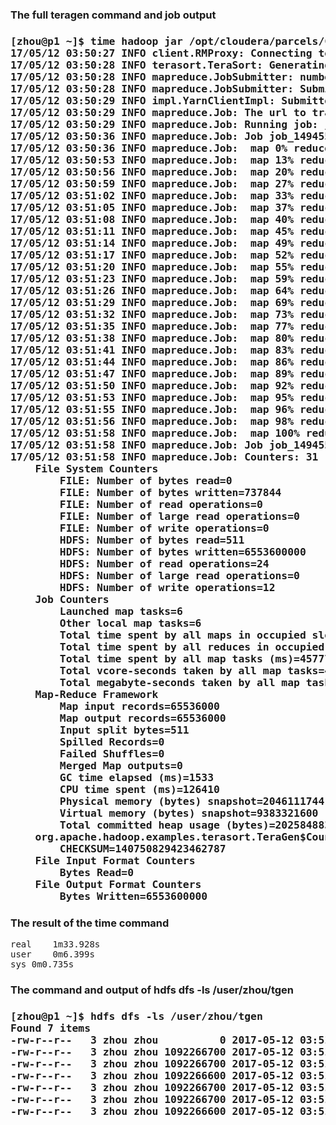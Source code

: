 <html>
<h3>The full teragen command and job output<h3>
<pre>
[zhou@p1 ~]$ time hadoop jar /opt/cloudera/parcels/CDH/lib/hadoop-0.20-mapreduce/hadoop-examples.jar teragen -Ddfs.blocksize=67108864 -Dmapreduce.job.maps=6 -Dmapreduce.map.memory.mb=1024 -Dmapreduce.map.java.opts.max.heap=819  65536000 tgen
17/05/12 03:50:27 INFO client.RMProxy: Connecting to ResourceManager at p1/172.31.9.183:8032
17/05/12 03:50:28 INFO terasort.TeraSort: Generating 65536000 using 6
17/05/12 03:50:28 INFO mapreduce.JobSubmitter: number of splits:6
17/05/12 03:50:28 INFO mapreduce.JobSubmitter: Submitting tokens for job: job_1494558836547_0001
17/05/12 03:50:29 INFO impl.YarnClientImpl: Submitted application application_1494558836547_0001
17/05/12 03:50:29 INFO mapreduce.Job: The url to track the job: http://p1:8088/proxy/application_1494558836547_0001/
17/05/12 03:50:29 INFO mapreduce.Job: Running job: job_1494558836547_0001
17/05/12 03:50:36 INFO mapreduce.Job: Job job_1494558836547_0001 running in uber mode : false
17/05/12 03:50:36 INFO mapreduce.Job:  map 0% reduce 0%
17/05/12 03:50:53 INFO mapreduce.Job:  map 13% reduce 0%
17/05/12 03:50:56 INFO mapreduce.Job:  map 20% reduce 0%
17/05/12 03:50:59 INFO mapreduce.Job:  map 27% reduce 0%
17/05/12 03:51:02 INFO mapreduce.Job:  map 33% reduce 0%
17/05/12 03:51:05 INFO mapreduce.Job:  map 37% reduce 0%
17/05/12 03:51:08 INFO mapreduce.Job:  map 40% reduce 0%
17/05/12 03:51:11 INFO mapreduce.Job:  map 45% reduce 0%
17/05/12 03:51:14 INFO mapreduce.Job:  map 49% reduce 0%
17/05/12 03:51:17 INFO mapreduce.Job:  map 52% reduce 0%
17/05/12 03:51:20 INFO mapreduce.Job:  map 55% reduce 0%
17/05/12 03:51:23 INFO mapreduce.Job:  map 59% reduce 0%
17/05/12 03:51:26 INFO mapreduce.Job:  map 64% reduce 0%
17/05/12 03:51:29 INFO mapreduce.Job:  map 69% reduce 0%
17/05/12 03:51:32 INFO mapreduce.Job:  map 73% reduce 0%
17/05/12 03:51:35 INFO mapreduce.Job:  map 77% reduce 0%
17/05/12 03:51:38 INFO mapreduce.Job:  map 80% reduce 0%
17/05/12 03:51:41 INFO mapreduce.Job:  map 83% reduce 0%
17/05/12 03:51:44 INFO mapreduce.Job:  map 86% reduce 0%
17/05/12 03:51:47 INFO mapreduce.Job:  map 89% reduce 0%
17/05/12 03:51:50 INFO mapreduce.Job:  map 92% reduce 0%
17/05/12 03:51:53 INFO mapreduce.Job:  map 95% reduce 0%
17/05/12 03:51:55 INFO mapreduce.Job:  map 96% reduce 0%
17/05/12 03:51:56 INFO mapreduce.Job:  map 98% reduce 0%
17/05/12 03:51:58 INFO mapreduce.Job:  map 100% reduce 0%
17/05/12 03:51:58 INFO mapreduce.Job: Job job_1494558836547_0001 completed successfully
17/05/12 03:51:58 INFO mapreduce.Job: Counters: 31
	File System Counters
		FILE: Number of bytes read=0
		FILE: Number of bytes written=737844
		FILE: Number of read operations=0
		FILE: Number of large read operations=0
		FILE: Number of write operations=0
		HDFS: Number of bytes read=511
		HDFS: Number of bytes written=6553600000
		HDFS: Number of read operations=24
		HDFS: Number of large read operations=0
		HDFS: Number of write operations=12
	Job Counters
		Launched map tasks=6
		Other local map tasks=6
		Total time spent by all maps in occupied slots (ms)=457774
		Total time spent by all reduces in occupied slots (ms)=0
		Total time spent by all map tasks (ms)=457774
		Total vcore-seconds taken by all map tasks=457774
		Total megabyte-seconds taken by all map tasks=468760576
	Map-Reduce Framework
		Map input records=65536000
		Map output records=65536000
		Input split bytes=511
		Spilled Records=0
		Failed Shuffles=0
		Merged Map outputs=0
		GC time elapsed (ms)=1533
		CPU time spent (ms)=126410
		Physical memory (bytes) snapshot=2046111744
		Virtual memory (bytes) snapshot=9383321600
		Total committed heap usage (bytes)=2025848832
	org.apache.hadoop.examples.terasort.TeraGen$Counters
		CHECKSUM=140750829423462787
	File Input Format Counters
		Bytes Read=0
	File Output Format Counters
		Bytes Written=6553600000
</pre>

<h3>The result of the time command</h3>
<pre>
real	1m33.928s
user	0m6.399s
sys	0m0.735s
</pre>


<h3>The command and output of hdfs dfs -ls /user/zhou/tgen<h3>
<pre>
[zhou@p1 ~]$ hdfs dfs -ls /user/zhou/tgen
Found 7 items
-rw-r--r--   3 zhou zhou          0 2017-05-12 03:51 /user/zhou/tgen/_SUCCESS
-rw-r--r--   3 zhou zhou 1092266700 2017-05-12 03:51 /user/zhou/tgen/part-m-00000
-rw-r--r--   3 zhou zhou 1092266700 2017-05-12 03:51 /user/zhou/tgen/part-m-00001
-rw-r--r--   3 zhou zhou 1092266600 2017-05-12 03:51 /user/zhou/tgen/part-m-00002
-rw-r--r--   3 zhou zhou 1092266700 2017-05-12 03:51 /user/zhou/tgen/part-m-00003
-rw-r--r--   3 zhou zhou 1092266700 2017-05-12 03:51 /user/zhou/tgen/part-m-00004
-rw-r--r--   3 zhou zhou 1092266600 2017-05-12 03:51 /user/zhou/tgen/part-m-00005
</pre>
</html>
